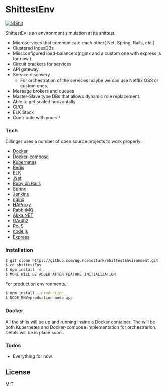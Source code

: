 # ShittestEnv

[![N|Shit](https://sc.mogicons.com/c/365.jpg)](https://sc.mogicons.com/c/365.jpg)

ShittestEv is an environment simulation at its shittest. 


  - Microservices that communicate each other(.Net, Spring, Rails, etc.)
  - Clustered IndexDBs
  - Missconfigured load-balancers(nginx and a custom one with express.js for now.)
  - Circuit brackers for services
  - API gateway 
  - Service discovery
      - For orchestration of the services maybe we can use Netflix OSS or custom ones. 
  - Message brokers and queues
  - Master-Slave type DBs that allows dynamic role replacement.
  - Able to get scaled horizontally
  - CI/CI
  - ELK Stack
  - Contribute with yours!!

### Tech

Dillinger uses a number of open source projects to work properly:

* [Docker] 
* [Docker-compose] 
* [Kubernates]
* [Redis]
* [ELK]
* [.Net]
* [Ruby on Rails]
* [Spring]
* [Jenkins]
* [nginx]
* [HAProxy]
* [RabbitMQ]
* [Akka.NET]
* [OAuth2]
* [RxJS]
* [node.js] 
* [Express] 


### Installation



```sh
$ git clone https://github.com/ugurcemozturk/ShittestEnvironment.git
$ cd shittestEnv
$ npm install -d
$ MORE WILL BE ADDED AFTER FEATURE INITIALIZATION
```

For production environments...

```sh
$ npm install --production
$ NODE_ENV=production node app
```

### Docker
All the shits will be up and running insine a Docker container. 
The will be both Kubernetes and Docker-compose implementation for orchestrarion.
Detals will be in place soon..


### Todos

 - Everything for now.

License
----

MIT

[//]: # 
   [Docker]: <>
   [Docker-compose]: <>
   [Kubernates]: <>
   [Redis]:  <>
   [ELK]:  <>
   [.Net]:  <>
   [Ruby on Rails]: <>
   [Spring]:  <>
   [Jenkins]:  <>
   [nginx]:  <>
   [HAProxy]:  <>
   [RabbitMQ]: <>
   [Akka.NET]:  <>
   [OAuth2]:  <>
   [RxJS]: <>
   [node.js]: <>
   [Express]:  <>

  


